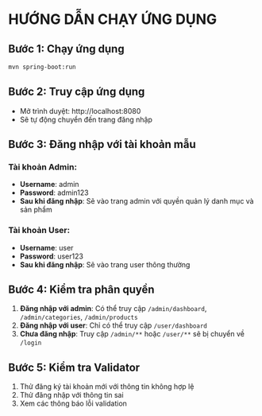 # HƯỚNG DẪN CHẠY ỨNG DỤNG

## Bước 1: Chạy ứng dụng
```bash
mvn spring-boot:run
```

## Bước 2: Truy cập ứng dụng
- Mở trình duyệt: http://localhost:8080
- Sẽ tự động chuyển đến trang đăng nhập

## Bước 3: Đăng nhập với tài khoản mẫu

### Tài khoản Admin:
- **Username**: admin
- **Password**: admin123
- **Sau khi đăng nhập**: Sẽ vào trang admin với quyền quản lý danh mục và sản phẩm

### Tài khoản User:
- **Username**: user  
- **Password**: user123
- **Sau khi đăng nhập**: Sẽ vào trang user thông thường

## Bước 4: Kiểm tra phân quyền
1. **Đăng nhập với admin**: Có thể truy cập `/admin/dashboard`, `/admin/categories`, `/admin/products`
2. **Đăng nhập với user**: Chỉ có thể truy cập `/user/dashboard`
3. **Chưa đăng nhập**: Truy cập `/admin/**` hoặc `/user/**` sẽ bị chuyển về `/login`

## Bước 5: Kiểm tra Validator
1. Thử đăng ký tài khoản mới với thông tin không hợp lệ
2. Thử đăng nhập với thông tin sai
3. Xem các thông báo lỗi validation